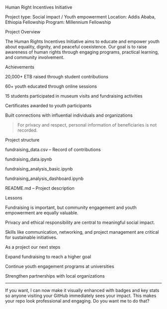 Human Right Incentives Initiative

Project type: Social impact / Youth empowerment
Location: Addis Ababa, Ethiopia
Fellowship Program: Millennium Fellowship

Project Overview

The Human Rights Incentives Initiative aims to educate and empower youth about equality, dignity, and peaceful coexistence. Our goal is to raise awareness of human rights through engaging programs, practical learning, and community involvement.

Achievements

20,000+ ETB raised through student contributions

60+ youth educated through online sessions

15 students participated in museum visits and fundraising activities

Certificates awarded to youth participants

Built connections with influential individuals and organizations


> For privacy and respect, personal information of beneficiaries is not recorded.



Project structure

fundraising_data.csv – Record of contributions

fundraising_data.ipynb

fundraising_analysis_basic.ipynb

fundraising_analysis_dashboard.ipynb

README.md – Project description


Lessons

Fundraising is important, but community engagement and youth empowerment are equally valuable.

Privacy and ethical responsibility are central to meaningful social impact.

Skills like communication, networking, and project management are critical for sustainable initiatives.


As a project our next steps

Expand fundraising to reach a higher goal

Continue youth engagement programs at universities

Strengthen partnerships with local organizations



---

If you want, I can now make it visually enhanced with badges and key stats so anyone visiting your GitHub immediately sees your impact. This makes your repo look professional and engaging. Do you want me to do that?
